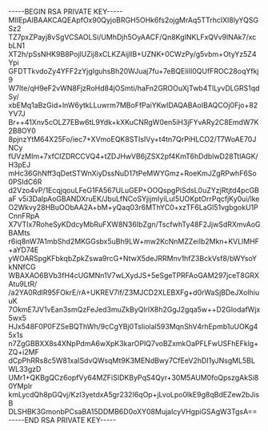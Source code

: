 -----BEGIN RSA PRIVATE KEY-----
MIIEpAIBAAKCAQEApfOx90QyjoBRGH5OHk6fs2ojgMrAq5TTrhcIXl8lyYQSGSz2
TZ7pxZPayj8vSgVCSAOLSi/UMhDjh5OyAACF/Qn8KgINKLFxQVv9lNAk7/xcbLN1
XT2h/pSsNHK9B8PojlUZij8xCLKZAijllB+UZNK+0CWzPy/g5vbm+OtyYz5Z4Ypi
GFDTTkvdoZy4YFF2zYjgIguhsBh20WJuaj7fu+7eBQEliII0QUfFROC28oqYfkj9
W7lte/qH9eF2vWN8FjzRoHd84jOSmti/haFn2GROOuXjTwb4TlLyvDLGRS1qdSy/
xbEMq1aBzGid+lnW6ytkLLuwrm7MBoFfPaiYKwIDAQABAoIBAQCOj0Fjo+82YV7J
Br++41Xnv5cOLZ7EBw6tL9Ydk+kXKuCNRgW0en5iH3jFYvARy2C8EmdW7K2B8OY0
8pjnzYtM64X25Fo/iec7+XVmoEQK8STIsIVy+t4tn7QrPiHLCO2/T7WoAE70JNCy
fUVzMIm+7xfCIZDRCCVQ4+tZDJHwVB6jZSX2pf4KmT6hDdblwD28TtlAGK/H3pEJ
mHc36GhNff3qDetSTWnXiyDssNuD17tPeMWYGmz+RoeKmJZgRPwhF6So0PSIdC6R
d2Vzo4vP/1EcqjqouLFeG1FA567ULuGEP+OOQspgPiSdsL0uZYzjRtjtd4pcGBaF
v5i3DalpAoGBANDXruEK/JbuLfNCoSYjijmIyiLuI5UOKptOrrPqcfjKy0ui/lke
O2Wkvy28HBuOObAA2A+bM+yQaq03r6MThYC0+xzTF6LaGl51vgbgokU1PCnnFRpA
X7VTIx7RoheSyKDdcyMbRuFXW8N36IbZgn/TscfwhTy48F2JjwSdRXmvAoGBAMts
r6iq8nW7A1mbShd2MKGGsbx5uBh9LW+mw2KcNnMZZeiIb2Mkn+KVLlMHF+aYD74E
yWOARSpgKFbkqbZpkZswa9rcG+NtwX5deJRRMnv1hfZ3BckVsf8/bWYsoYkNNfCG
WBAXAO6BVb3fH4cUGMNn1V7wLXydJS+5eSgeTPRFAoGAM297jceT8GRXAtu9LtR/
/a2YA0RdlR95FOkrE/rA+UKREV7if/Z3MJCD2XLEBXFg+d0rWaSjBDeJXoIhiuuK
7OkmE7JV1vEan3smQzFeJed3muZkByQlrlX8h2GgJ2gqa5w++D2GlodafWjx5wx5
HJx548F0P0FZSeBQThWh/9cCgYBj0TsIiolal593MqnShV4rhEpmb1uUOKg45x1s
n7ZgGBBXX8s4XNpPdmA6wXpK3karOPIQ7voBZxmkOaPFLFwUSFhEFklg+ZQ+i2MF
dCpPhRRs8c5W81xaISdvQWsqMt9K3MENdBwy7CfEeV2hDI1yJNsgML5BLWL33gzD
UMr1+QKBgQCz6opfVy64MZFiSIDKByPqS4Qyr+30M5AUM0foQpszgAkSi80YMpIr
kmLycdQh8pGQvj/Kzl3yetdxA5gr232I6qOp+jLvoLpo0lkE9g8qBdEZew2bJisB
DLSHBK3GmonbPCsaBA15DDMB6D0oXY08MujaIcyVHgpiGSAgW3TgsA==
-----END RSA PRIVATE KEY-----
